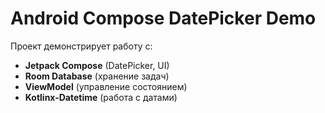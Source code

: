 # Android Compose DatePicker Demo

Проект демонстрирует работу с:
- **Jetpack Compose** (DatePicker, UI)
- **Room Database** (хранение задач)
- **ViewModel** (управление состоянием)
- **Kotlinx-Datetime** (работа с датами)